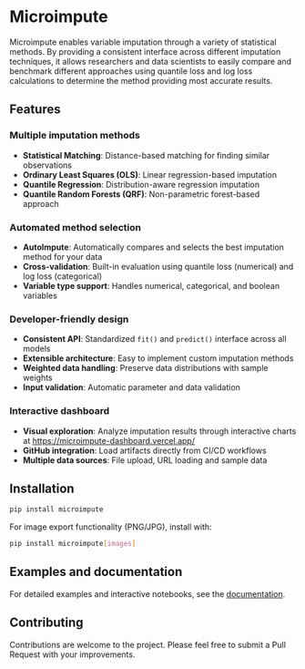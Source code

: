 # Microimpute

Microimpute enables variable imputation through a variety of statistical methods. By providing a consistent interface across different imputation techniques, it allows researchers and data scientists to easily compare and benchmark different approaches using quantile loss and log loss calculations to determine the method providing most accurate results.

## Features

### Multiple imputation methods
- **Statistical Matching**: Distance-based matching for finding similar observations
- **Ordinary Least Squares (OLS)**: Linear regression-based imputation
- **Quantile Regression**: Distribution-aware regression imputation
- **Quantile Random Forests (QRF)**: Non-parametric forest-based approach

### Automated method selection
- **AutoImpute**: Automatically compares and selects the best imputation method for your data
- **Cross-validation**: Built-in evaluation using quantile loss (numerical) and log loss (categorical)
- **Variable type support**: Handles numerical, categorical, and boolean variables

### Developer-friendly design
- **Consistent API**: Standardized `fit()` and `predict()` interface across all models
- **Extensible architecture**: Easy to implement custom imputation methods
- **Weighted data handling**: Preserve data distributions with sample weights
- **Input validation**: Automatic parameter and data validation

### Interactive dashboard
- **Visual exploration**: Analyze imputation results through interactive charts at https://microimpute-dashboard.vercel.app/
- **GitHub integration**: Load artifacts directly from CI/CD workflows
- **Multiple data sources**: File upload, URL loading and sample data

## Installation

```bash
pip install microimpute
```

For image export functionality (PNG/JPG), install with:

```bash
pip install microimpute[images]
```

## Examples and documentation

For detailed examples and interactive notebooks, see the [documentation](https://policyengine.github.io/microimpute/).

## Contributing

Contributions are welcome to the project. Please feel free to submit a Pull Request with your improvements.
